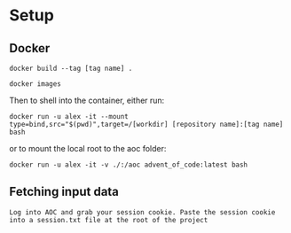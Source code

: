 # Setup

## Docker

```docker build --tag [tag name] .```


```docker images```


Then to shell into the container, either run:

```
docker run -u alex -it --mount type=bind,src="$(pwd)",target=/[workdir] [repository name]:[tag name] bash
```

or to mount the local root to the aoc folder:

```
docker run -u alex -it -v ./:/aoc advent_of_code:latest bash
```

## Fetching input data
```Log into AOC and grab your session cookie. Paste the session cookie into a session.txt file at the root of the project```